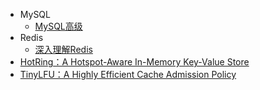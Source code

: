 - MySQL
  - [MySQL高级](./数据库/MySQL高级.md)
- Redis
  - [深入理解Redis](./数据库/Redis/深入理解Redis.md)
- [HotRing：A Hotspot-Aware In-Memory Key-Value Store](./数据库/HotRing：A%20Hotspot-Aware%20In-Memory%20Key-Value%20Store.md)
- [TinyLFU：A Highly Efficient Cache Admission Policy](./数据库/TinyLFU：A%20Highly%20Efficient%20Cache%20Admission%20Policy.md)
